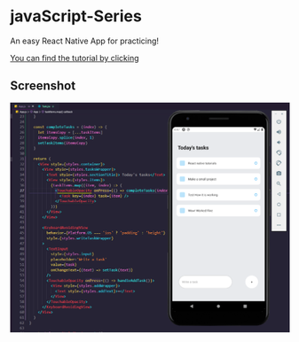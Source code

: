 # javaScript-Series

An easy React Native App for practicing!

[You can find the tutorial by clicking](https://www.youtube.com/watch?v=0kL6nhutjQ8v)

## Screenshot

![Screenshot](https://github.com/nerdjfpb/todo-react-native/blob/main/todoScreenshot.png)
